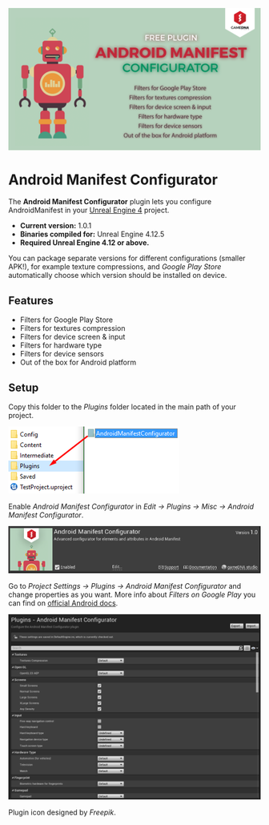 ![Splash](Resources/Splash.png)

# Android Manifest Configurator

The **Android Manifest Configurator** plugin lets you configure AndroidManifest in your [Unreal Engine 4](http://www.unrealengine.com) project.

* **Current version:** 1.0.1
* **Binaries compiled for:** Unreal Engine 4.12.5
* **Required Unreal Engine 4.12 or above.**

You can package separate versions for different configurations (smaller APK!), for example texture compressions, and *Google Play Store* automatically choose which version should be installed on device.

## Features
* Filters for Google Play Store
* Filters for textures compression
* Filters for device screen & input
* Filters for hardware type
* Filters for device sensors
* Out of the box for Android platform

## Setup
Copy this folder to the *Plugins* folder located in the main path of your project.

![CopyFiles](Resources/CopyFiles.png)

Enable *Android Manifest Configurator* in *Edit -> Plugins -> Misc -> Android Manifest Configurator*.

![EnablePlugin](Resources/EnablePlugin.png)

Go to *Project Settings -> Plugins -> Android Manifest Configurator* and change properties as you want. More info about *Filters on Google Play* you can find on [official Android docs](https://developer.android.com/google/play/filters.html).

![Settings](Resources/Settings.png)

Plugin icon designed by _Freepik_.
